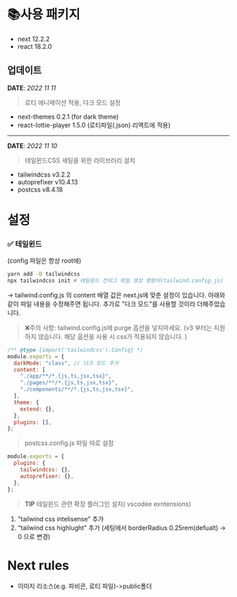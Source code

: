 # 📚사용 패키지

- next 12.2.2
- react 18.2.0

## 업데이트

**DATE**: <i>2022 11 11</i>

> 로티 애니메이션 적용, 다크 모드 설정

- next-themes 0.2.1 (for dark theme)
- react-lottie-player 1.5.0 (로티파일(.json) 리액트에 적용)

---

**DATE**: <i>2022 11 10</i>

> 테일윈드CSS 세팅을 위한 라이브러리 설치

- tailwindcss v3.2.2
- autoprefixer v10.4.13
- postcss v8.4.18

# 설정

### ✅ **테일윈드**

(config 파일은 항상 root에)

```bash
yarn add -D tailwindcss
npx tailwindcss init # 테일윈드 컨피그 파일 생성 명령어(tailwind.config.js)

```

→ tailwind.config.js 의 content 배열 값은 next.js에 맞춘 설정이 있습니다.
아래와 같이 파일 내용을 수정해주면 됩니다.
추가로 "다크 모드"를 사용할 것이라 더해주었습니다.

> ❌주의 사항: tailwind.config.js에 purge 옵션을 넣지마세요. (v3 부터는 지원하지 않습니다. 해당 옵션을 사용 시 css가 적용되지 않습니다. )

```javascript
/** @type {import('tailwindcss').Config} */
module.exports = {
  darkMode: "class", // 다크 모드 추가
  content: [
    "./app/**/*.{js,ts,jsx,tsx}",
    "./pages/**/*.{js,ts,jsx,tsx}",
    "./components/**/*.{js,ts,jsx,tsx}",
  ],
  theme: {
    extend: {},
  },
  plugins: [],
};
```

> postcss.config.js 파일 따로 설정

```javascript
module.exports = {
  plugins: {
    tailwindcss: {},
    autoprefixer: {},
  },
};
```

> **TIP** 테일윈드 관련 확장 플러그인 설치( vscodee exntensions)

1. "tailwind css intelisense" 추가
2. "tailwind css highlught" 추가 (세팅에서 borderRadius 0.25rem(defualt) -> 0 으로 변경)

# Next rules

- 이미지 리소스(e.g. 파비콘, 로티 파일)->public폴더
